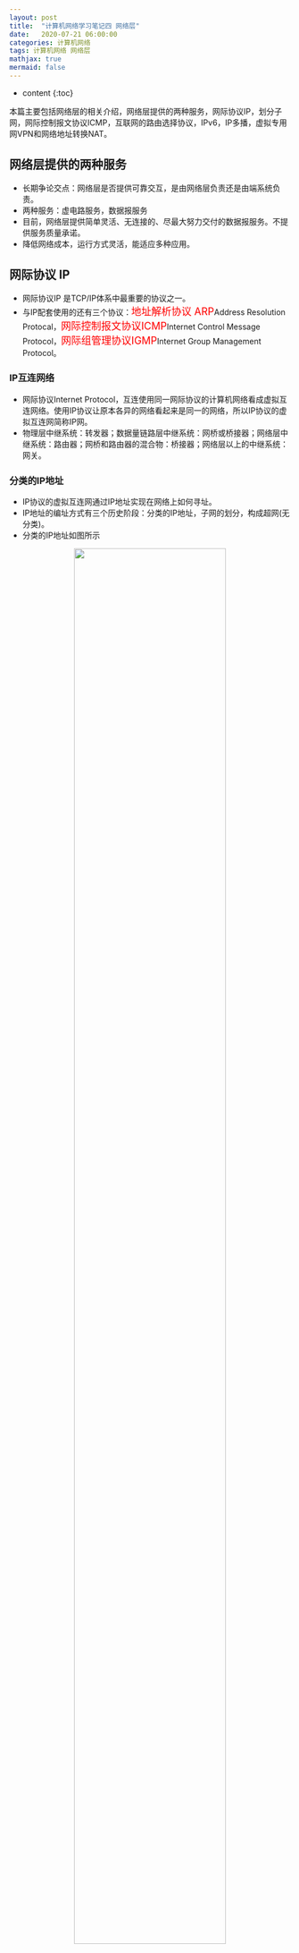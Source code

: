 ```yaml
---
layout: post
title:  "计算机网络学习笔记四 网络层"
date:   2020-07-21 06:00:00
categories: 计算机网络
tags: 计算机网络 网络层
mathjax: true
mermaid: false
---
```


* content
{:toc}

本篇主要包括网络层的相关介绍，网络层提供的两种服务，网际协议IP，划分子网，网际控制报文协议ICMP，互联网的路由选择协议，IPv6，IP多播，虚拟专用网VPN和网络地址转换NAT。



## 网络层提供的两种服务
* 长期争论交点：网络层是否提供可靠交互，是由网络层负责还是由端系统负责。
* 两种服务：虚电路服务，数据报服务
* 目前，网络层提供简单灵活、无连接的、尽最大努力交付的数据报服务。不提供服务质量承诺。
* 降低网络成本，运行方式灵活，能适应多种应用。

## 网际协议 IP
* 网际协议IP 是TCP/IP体系中最重要的协议之一。
* 与IP配套使用的还有三个协议：<font color = "red" size = "4">地址解析协议 ARP</font>Address Resolution Protocal，<font color="red" size="4">网际控制报文协议ICMP</font>Internet Control Message Protocol，<font color="red" size="4">网际组管理协议IGMP</font>Internet Group Management Protocol。

### IP互连网络
* 网际协议Internet Protocol，互连使用同一网际协议的计算机网络看成虚拟互连网络。使用IP协议让原本各异的网络看起来是同一的网络，所以IP协议的虚拟互连网简称IP网。
* 物理层中继系统：转发器；数据量链路层中继系统：网桥或桥接器；网络层中继系统：路由器；网桥和路由器的混合物：桥接器；网络层以上的中继系统：网关。


### 分类的IP地址
* IP协议的虚拟互连网通过IP地址实现在网络上如何寻址。
* IP地址的编址方式有三个历史阶段：分类的IP地址，子网的划分，构成超网(无分类)。
* 分类的IP地址如图所示
<figure align="center">
  <img src="/media/image/ComputerNetwork/IPComposition.png" style="width:80%" />
</figure>
* IP地址中不做一般使用的特殊IP地址

| 网络     | 主机号         | 源地址 | 目的地址 | 含义                   |
|:-------|:------------|:----|:-----|:---------------------|
| 0      | 0           | 可以  | 不可   | 在本网络上的本主机            |
| 0      | host-id     | 可以  | 不可   | 在本网络上的某个主机host-id    |
| 全1    | 全1          | 不可  | 可以   | 只在本网络上进行广播(各路由器均不转发) |
| net-id | 全1          | 不可  | 可以   | 对net-id上的所有主机进行广播    |
| 127    | 非全0或全1的任何数字 | 可以  | 可以   | 对本地软件环回测试只用          |

* 特点：每个IP地址都由网络号和主机号两部分组成。1.管理机构仅分配网络号，路由器根据网络号来转发分组减小资源和时间消耗。2.网络号的不同标识着不同的网络，相同网络号则在同一个局域网内。因此多归属主机则至少由两个不同的IP地址(其中网络号是不同的)，路由器也至少由两个不同的IP地址。3.通过转发器或网桥连起来的若干个局域网仍然是一个网络，由同样的网络号。4.任何网络无论大小，分配网络号的网络均是等价的。

### IP地址与硬件地址
* 硬件地址(物理地址)是数据链路层和物理层使用的地址。
* IP地址是网络层和以上各层使用的地址，是逻辑地址(IP地址是用软件实现的)。
* IP地址在IP数据报的首部，而硬件地址在MAC帧的首部。
* IP地址与硬件地址关系图:

<figure align="center">
  <img src="/media/image/ComputerNetwork/LayersofDataFlow.png" style="width:80%" />
</figure>

### 地址解析协议 ARP
* 地址解析协议ARP解决IP地址与本地主机或路由器MAC地址间的对应关系。
* 解决方案：ARP高速缓存，存储局域网的IP和MAC地址,TTL(Time To Live)有效映射时间表。
* 同一局域网下，A向B通讯，则查ARP高速缓存，有则直接生成MAC帧;无则广播ARP请求分组，目标机B则向A单播告诉其MAC地址。
* 主要解决异构网络MAC地址不一样，复杂MAC地址的分级、分组路由算法等不好实现的问题。可通过IP编址利用计算机软件自动实现ARP的过程，主机用户(及应用层和运输层)不知道地址解析过程。

### IP数据报的格式
* IP数据报由首部和数据组成。首部包含20字节固定长度和可选字段。
* 固定部分中包括版本(目前IPv4，4位)，生存时间(占8位，通过路由器的最大数目，Time To Live)，协议(占8位，区分数据使用的协议便于目的主机将数据交给指定进程，如网络层的ICMP, IGMP, OSPF, 运输层的TCP, UDP)
* 可选部分用于排错、测量及安全等措施，长度1-40字节。由于增加开销，一般使用。

<figure align="center">
  <img src="/media/image/ComputerNetwork/IPv4DataGram.png" style="width:80%" />
</figure>

### IP层转发分组的流程
* 路由器的路由表是使用网络地址来制作的。
* 路由表中每条路由主要包含两个信息：(目的网络地址, 下一跳地址)。
* 只有到达最后一个路由器时，才试图向目的主机交付。
* 分组转发算法：
   1. 从数据报首部提取目的主机IP地址D，得到网络地址N。
   2. 若网络N直接相连，通过ARP解析封装MAC帧直接交付，终止。
   3. D在路由表中有特定主机路由，则下一跳特定主机路由，终止。
   4. 路由表中有到达N网络的路由或到达N网络的下一跳路由，则执行下一跳，终止。
   5. 路由表有默认路由，则下一跳默认路由，终止。
   6. 报告转发出错。

## 划分子网

### 划分子网
* 两级IP地址设计不合理：IP地址空间利用率有时低；每个物理网络分配一个网络号使得路由表过大，网络性能变差；两级网络地址不够灵活，构建新的小网络比较麻烦。
* 因此将host-id划分为subnet-id子网号字段和host-id两部分。从两级IP地址变成三级IP地址，叫做划分子网。整个网络对外依然表现为没有划分子网的情况。

### 子网掩码
* IP数据报首部无法判断网络是否子网划分，使用子网掩码可以快速找出IP地址子网部分。
* 子网掩码长度与IP地址长度一样，1则对应IP地址中的网络号和子网号部分，0对应主机号部分。“与”运算可快速查询子网号。
* 分组转发算法发生变化：
   1. 从数据报首部提取目的主机IP地址D。
   2. 判断是否直接交付。先用本网络的子网掩码和D逐位相“与”，看是否和本网络地址匹配，终止。
   3. D在路由表中有特定主机路由，则下一跳特定主机路由，终止。
   4. 路由表中每一行的子网掩码与D作“与”运算，结果与目的网路地址匹配，则执行下一跳，终止。
   5. 路由表有默认路由，则下一跳默认路由，终止。
   6. 报告转发分组出错。

## 无分类编制CIDR
* 无分类的IP地址，CIDR Classless Inter-Domain Routing，构造超网。IP地址::={<网络前缀>，<主机号>}。
* 路由表中存储网络前缀和下一跳地址。匹配结果会不只一个，匹配最长前缀。采用二叉线索树存储查找路由表最长匹配。

## 网际控制报文协议ICMP
* Internet Control Message Protocol 是为有效转发IP数据报提高交付成功几率，使用的网际控制报文协议，属于IP层协议，不属于高层协议。
* 分为ICMP差错报告报文和ICMP询问报文。
* ICMP报文中的IP数据报报文部分(前面还有IP数据报首部)前四个字节固定格式：类型、代码和校验和。接着四个字节的内容与ICMP的类型有关，最后是数据字段也和类型有关。
<figure align="center">
  <img src="/media/image/ComputerNetwork/ICMPComposition.png" style="width:80%" />
</figure>

### ICMP报文的种类  
#### ICMP差错报告报文
* ICMP差错报告报文分为五种：终点不可达，源点抑制，时间超过(TTL为0和预定时间内不能收到一个数据报的全部报文片), 参数问题，改变路由(重定向)。 
* 差错报告报文结构如图所示：
<figure align="center">
  <img src="/media/image/ComputerNetwork/ICMPErrorReportComposition.png" style="width:80%" />
</figure>
* 特殊情况不发送ICMP差错报告报文：ICMP差错报告报文的数据报，分片数据报的后续报片不发送，多播数据报，有特殊地址的数据报(127.0.0.0或0.0.0.0)

#### ICMP询问报文
* 回送请求和回答：询问特定的目的主机了解其状态；时间戳请求和回答：请求某个主机或路由器回答当前日期和时间，用于时钟同步和测量时间。

### ICMP的应用实例
#### PING 应用
* Packet InterNet Groper：用于测试两主机间的连通性；PING使用了ICMP回送请求与回送回答报文；是应用层直接使用网络层ICMP的例子，没有经过运输层的TCP和UDP。
* 格式：Ping + 地址

#### Traceroute应用
* Unix系统下是Traceroute，Windows下是tracert，用于跟踪一个分组从源到终点的路径。
* 利用IP数据报中的TTL字段和ICMP时间超过差错报告报文实现对源点到重点路径的跟踪。使用了UDP报文，不过是不可交付的UDP报文。
* 格式：Traceroute/tracert + 地址

## 互连网的路由选择协议

### 几个基本概念
* 理想的路由算法：正确、简单、自适应、稳定公平、最佳。实际上最佳路由算法仅仅是特定要求下较为合理的选择而已。
* 路由选择问题的复杂性：它是所有结点共同协调工作的结果，路由的选择往往是不断变化的，这种变化无法事先知道。
* 两大路由选择协议：内部网关协议(IGP Interior Gateway Protocol)和外部网关协议(EGP External Gateway Protocol)
* 自洽系统之间的路由选择叫做域间路由选择，自洽系统内部的路由选择叫做域内路由选择。
* 常用的内部网关协议IGP：路由信息协议RIP，OSPF协议；外部网关协议EGP，BGP-4。

### 内部网关协议RIP
* 路由信息协议RIP，Routing Information Protocol 是一种分布式的、基于距离向量的路由选择协议。要求每一个路由器都要维护一个自己到其他每一个网络的距离记录(直接连接为1，每跳一次+1，距离之最短距离，最大距离为15，最大值为16时相当于不可达)。
* RIP协议三个要点：
   1. 仅和相邻的路由器交换信息；
   2. 交换的信息是当前路由器知道的全部信息；
   3. 按照固定时间间隔交换路由信息。
* 特点：好消息传播快，坏消息传播慢(相互传递较好的消息，屏蔽了本身的坏消息，导致坏消息更新慢)。
* 距离向量算法的基础是Bellman-Ford算法（或Ford-Fulkerson算法）。

### 内部网关协议OSPF
* 开放最短路径优先OSPF(Open Shortest Path First)
* OSPF协议三个要点：
   1. 向本自洽系统中所有路由器发送信息；
   2. 发送的信息仅是与本路由相邻的所有路由器的链路状态(说明本链路与哪些链路相连，及与该链路的"度量")；
   3. 只有链路状态发送变化时，才用洪泛法发送此信息。
* 为了更好的运用于大规模网络，对自洽系统进行划分，得到若干个小范围，叫做区域，每个区域有32位区域标识符。(区域内路由器个数<200为佳)洪泛法则仅需要更新区域内的路由器发送信息，减小通信量。
* OSPF协议特点：
   1. OSPF协议对不同类型的业务可计算得到不同的路由路径(不同类型的业务有不同的代价)。
   2. 相同目的网络可能有多条代价相同的路径，可将通信量分配个几条路径，多路径间的负载均衡。
   3. 支持可变长度的子网划分和无分类的编制CIDR。
   4. 每条链路状态都有32位的序号。序号越大状态越新。
   5. 较大规模网络时，OSPF协议比RIP好得多，更快。

### 外部网关协议BGP
* Border Gateway Protocol：不同自洽系统的路由器间交换信息的协议。比较新的版本BGP-4。
* BGP寻找的时比较好的路由(不兜圈子)，而并非寻找最佳路由。
* 每个自洽系统的管理员至少有一个路由作为“BGP发言人”。
* BGP发言人间交换路由信息：建立TCP连接，交换BGP报文以建立BGP会话(session)，用BGP会话交换路由器信息。
* BGP协议特点：
  1. BGP发言人数目少网络不致于过分复杂；
  2. BGP交换路由信息的结点数量要比自洽系统中的网络数少很多；
  3. BGP刚运行时BGP的邻站交换整个BGP路由表，但随后仅更新有变化部分。

## IPv6
### 基本首部及其他数据报结构
* IPv6主要变化：更大地址空间128bit，扩展的地址层次结构，灵活的首部，改进的选项(放入有效载荷内)，允许协议继续扩充，支持即插即用(自动配置)，支持资源预分配。
* IPv6数据报由两部分组成：基本首部(40字节)和有效载荷(有效载荷包含0个或多个扩展首部和数据部分，总长不超过64KB)。

<figure align="center">
  <img src="/media/image/ComputerNetwork/IPv6DataGram.png" style="width:80%" />
</figure>

* 各个字段作用举例：有效载荷长度：占16位，指明除基本首部外的字节数目。下一个部首：有扩展首部类型则指明下一个扩展首部类型，没有则指明高层协议(例如TCP或UDP等)。
* 六种类型扩展首部：逐跳选项，路由选择，分片，鉴别，封装安全有效载荷和目的站选项。
* 扩展首部举例：分片扩展首部：源点选取最小MTU或发送前完成路径最大传送单元发现(Path MTU Discovery)，确保路径中数据报片长度小于路径中的MTU。在拓展首部中会包含下一部首、片偏移、标识符、M值(指明是否是最后一报片)等字段。
* 考虑到最大传输单元问题，IPv6不能随便采用新路径。原路径故障，采用新路径，如果新路径MTU小于原有路径MTU，需要采用隧道技术来传送。将现有数据封装成多个新IPv6数据报片，不改变原有的基本首部和拓展首部内容，到终点后再重新封装得到原来的数据报。

### IPv6的地址
* IPv6的目的地址分为以下三类：单播，多播，任播(任播的目的站是一组计算机，但交付时只交付其中一个，通常是距离最近的那个)。
* 冒号16进制记法：
    * IPv6中每个地址128位，地址空间大于<span class = "post-container">$3.4\times 10^{38}$</span>
    * 每十六个位之间用冒号隔开，一个十六位用一个四位十六进制数表示。允许省略四位十六进制数的前导0。示例：68E6:8C64:FFFF:FFFF:0:1180:960A:FFFF。
    * 支持零压缩：一连串冒号0可省略，但任意一个地址仅能一次零压缩。示例：FF05:0:0:0:0:0:0:B3可压缩为FF05::B3。
    * 可与点分十进制记法结合。示例：0:0:0:0:0:0:128.10.2.1压缩为::128.10.2.1

### 从IPv4向IPv6过渡
* 只能逐步演进，并且还要保证新安装的IPv6向后兼容：IPv6系统能够接受和转发IPv4分组，并能为IPv4分组选择路由。
* 过渡策略：双协议栈，隧道技术。
* 双协议栈：利用具有双协议栈的主机(或路由器)在连接不同IP类型主机或路由时采用不同协议栈，不同协议栈间转换，会改变首部。从IPv4到IPv6转换时，会出现部分首部字段丢失的情况。
* 隧道技术：利用双协议站主机将"整个IPv6数据报"作为数据部分报完全封装成IPv4数据报，并在IPv4局域网中传播(此时源主机和目的主机分别时两端的双协议站主机)。到大目的站端的双协议站主机再将数据报恢复成IPv6数据报。

### ICMPv6
* IPv6也不保证数据可靠交付，所以也需要ICMP来反馈差错信息。
* ICMPv6包括了类似IPv4中的IGMP和ARP协议功能。

## IP多播
### IP多播的基本概念
* IP多播(也称为组播)：更好的支持一对多通信。不同局域网时，路由器实现复制分组。同一局域网，硬件多播功能，无需复制分组。
* 多播IP地址：IP地址前四位为1110紧接着五位不用后接剩下23位。一个D类地址对应一个多播组，只能用于目的地址，不能用于源地址。
* 多播数据报：使用D类地址作为目的地址，首部的协议字段使用值是2，表明使用网际组管理协议IGMP。“尽最大努力交付”，但不保证多播组内成员都能得到交付。不产生ICMP差错报文。

### 网际组管理协议IGMP和多播路由器选择协议
* 网际组管理协议IGMP Internet Group Management Protocol：可使得路由器知道多播组成员的信息。
* IGMP协议：让连接到<font color = "red">本局域网上</font>的多播路由器知道本局域网上是否有主机参加或退出了某个多播组。
* IGMP分为两阶段：
   1. 加入多播组：主机向多播组多播地址发送IGMP报文，声明自己要成为该组成员，本地多播路由器收到IGMP报文后，将组成员关系转发给互联网上其他多播路由器。
   2. 探询组成员变化情况：本地多播路由器周期性地探询本地局域网上的主机，知道其是否继续是组成员。只要有一个主机响应，该组则活跃，几次探询都没有任何响应则不再将该组成员关系转发给其他多播路由器。
* 多播路由选择协议：局域网的多播路由器和互联网上的多播路由器协同工作，以便以最小代价送给所有组成员。
* 多播路由选择协议：实际是找出以源主机为根节点的多播转发树。目前协议尚未标准化。
* 多播路由选择协议在转发多播数据报时使用的三种方法：
  * 洪泛与剪除：采用反向路径广播策略。路由器发现下游树枝没有多播组成员则剪除它和下游树枝。适用于临近的局域网有较小而共同多播组。
  * 隧道技术：将整个多播数据报完全封装(包括首部)在单播IP数据报中，传递到目标网络后，在恢复成多播数据报。适用于多播组分散的情况。
  * 基于核心的发现技术：每个多播组有一个核心路由器，给出它的IP单播地址，核心路由器创建除对应于多播组的转发树。适用于多播组大小在较大范围内变化的情况。

## 虚拟专用网VPN和网络地址转换NAT
### 虚拟专用网VPN
* IP地址紧缺，互联网并不安全。如果机构计算机内部通信也采用TCP/IP协议，那么在机构内部可以自行分配其IP地址。
* 虚拟专用网Virtual Private Network：利用公共网络作为机构各专用网之间的通信载体。
* 专用网：是因为本机构内部通信。虚拟：并没有实际通信专线。经常用隧道技术实现虚拟专用网的通信。

### 网络地址转换NAT
* 解决专用网使用专用地址的主机如何与互联网上的主机通信(并不需要加密)？解决方案
  * 再申请一些全球IP地址；一般不容易做到。
  * 采用网络地址转换NAT。
* 网络地址转换 NAT Network Address Translation：在专用网连接到互联网的路由器上安装NAT软件，成为NAT路由器(至少有一个有效的全球IP地址)。
* 与外界通信时，都由NAT路由器将本地地址转换成全球IP地址。